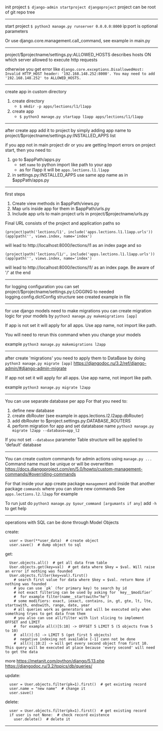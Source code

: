 init project
`$ django-admin startproject djangoproject`
project can be root of git repo tree

---

start project
`$ python3 manage.py runserver 0.0.0.0:8000`
ip:port is optional parameters

Or use django.core.management.call_command, see example in main.py

---

project/$projectname/settings.py:ALLOWED_HOSTS describes hosts ON which server allowed to execute http requests

otherwise you get error like
`django.core.exceptions.DisallowedHost: Invalid HTTP_HOST header: '192.168.148.252:8000'. You may need to add '192.168.148.252' to ALLOWED_HOSTS.
`

---

create app in custom directory
1. create directory
   * `$ mkdir -p apps/lections/l1/l1app`
2. create app
   * `$ python3 manage.py startapp l1app apps/lections/l1/l1app`

---

after create app add it to project by simply adding app name to
project/$projectname/settings.py:INSTALLED_APPS list

if you app not in main project dir or you are getting Import errors on project start, then you need to:
1. go to $appPath/apps.py
   * set `name` to python import like path to your app
   * as for l1app it will be `apps.lections.l1.l1app`
2. in settings.py:INSTALLED_APPS use same app name as in $appPath/apps.py

---

first steps

1. Create view methods in $appPath/views.py
2. Map urls inside app for them in $appPath/urls.py
3. Include app urls to main project urls in project/$projectname/urls.py

Final URL consists of the project and application paths
so
```
(project)path('lections/l1', include('apps.lections.l1.l1app.urls'))
(app)path('', views.index, name='index')
```
will lead to http://localhost:8000/lections/l1 as an index page
and
so
```
(project)path('lections/l1/', include('apps.lections.l1.l1app.urls'))
(app)path('', views.index, name='index')
```
will lead to http://localhost:8000/lections/l1/ as an index page. Be aware of '/' at the end

---

for logging configuration you can set project/$projectname/settings.py:LOGGING to needed logging.config.dictConfig structure
see created example in file

---

for use django models need to make migrations
you can create migration logic for your models by
`python3 manage.py makemigrations [app]`

If app is not set it will apply for all apps. Use app name, not import like path.

You will need to rerun this command when you change your models

example `python3 manage.py makemigrations l2app`

---

after create 'migrations' you need to apply them to DataBase by doing
`python3 manage.py migrate [app]`
https://djangodoc.ru/3.2/ref/django-admin/#django-admin-migrate

If app not set it will apply for all apps. Use app name, not import like path.

example `python3 manage.py migrate l2app`

---

You can use separate database per app
For that you need to:
1) define new database
2) create dbRouter (see example in apps.lections.l2.l2app.dbRouter)
3) add dbRouter to $project.settings.py:DATABASE_ROUTERS
4) perform migration for app and set datatabase name `python3 manage.py migrate l2app --database=app_l2`

If you not set `--database` parameter Table structure will be applied to 'default' database

---

You can create custom commands for admin actions using `manage.py ...`  
Command name must be unique or will be overwritten https://docs.djangoproject.com/en/5.0/howto/custom-management-commands/#overriding-commands

For that inside your app create package `management` and inside that another package `commands` where you can store new commands
See `apps.lections.l2.l2app` for example

To run just do `python3 manage.py $your_command [argumants if any]`
add `-h` to get help

---

operations with SQL can be done through Model Objects

create:
```
  user = User(**user_data)  # create object
  user.save()  # dump object to sql
```

get:
```
  User.objects.all()  # get all data from table
  User.objects.get(key=val)  # get data where $key = $val. Will raise an error if nothing was founded
  User.objects.filter(key=val).first()
    # search first value for data where $key = $val. return None if nothing was founded
    # you can use `pk` (for primary key) to search by id
    # not exact filtering can be used by asking for `key__$modifier`
    #  for example filter(name__startswith="he")
    # some modifiers: exact, iexact, contains, in, gt, gte, lt, lte, startswith, endswith, range, date, year
    # all queries work as generators and will be executed only when something tryes to get data from them
    # you also can use all/filter with list slicing to implement OFFSET and LIMIT
    #  for example all()[5:10] -> OFFSET 5 LIMIT 5 (5 objects from 5 to 10)
    #  all()[:5] -> LIMIT 5 (get first 5 objects)
    #  negative indexing not available [-1] cann not be done
    #  all()[:10:2] -> will get every second object from first 10. This query will be executed at place because 'every second' will need to get the data
``` 
  more https://metanit.com/python/django/5.13.php https://djangodoc.ru/3.2/topics/db/queries/ 

update:
```
  user = User.objects.filter(pk=1).first()  # get existing record
  user.name = "new name"  # change it
  user.save()
```

delete:
```
  user = User.objects.filter(pk=1).first()  # get existing record
  if user is not None:  # check record existence
    user.delete()  # delete it
```

---

